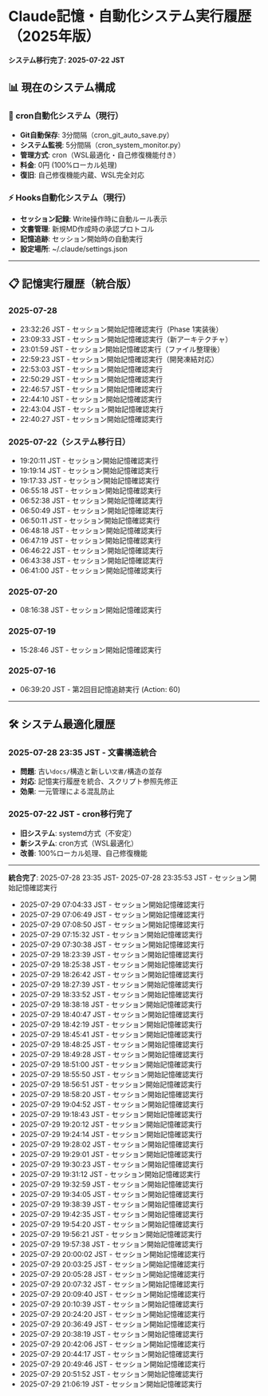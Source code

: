 # Claude記憶・自動化システム実行履歴（2025年版）

**システム移行完了: 2025-07-22 JST**

## 📊 現在のシステム構成

### 🔄 cron自動化システム（現行）
- **Git自動保存**: 3分間隔（cron_git_auto_save.py）
- **システム監視**: 5分間隔（cron_system_monitor.py）
- **管理方式**: cron（WSL最適化・自己修復機能付き）
- **料金**: 0円 (100%ローカル処理)
- **復旧**: 自己修復機能内蔵、WSL完全対応

### ⚡ Hooks自動化システム（現行）
- **セッション記録**: Write操作時に自動ルール表示
- **文書管理**: 新規MD作成時の承認プロトコル
- **記憶追跡**: セッション開始時の自動実行
- **設定場所**: ~/.claude/settings.json

---

## 📋 記憶実行履歴（統合版）

### 2025-07-28
- 23:32:26 JST - セッション開始記憶確認実行（Phase 1実装後）
- 23:09:33 JST - セッション開始記憶確認実行（新アーキテクチャ）
- 23:01:59 JST - セッション開始記憶確認実行（ファイル整理後）
- 22:59:23 JST - セッション開始記憶確認実行（開発凍結対応）
- 22:53:03 JST - セッション開始記憶確認実行
- 22:50:29 JST - セッション開始記憶確認実行
- 22:46:57 JST - セッション開始記憶確認実行
- 22:44:10 JST - セッション開始記憶確認実行
- 22:43:04 JST - セッション開始記憶確認実行
- 22:40:27 JST - セッション開始記憶確認実行

### 2025-07-22（システム移行日）
- 19:20:11 JST - セッション開始記憶確認実行
- 19:19:14 JST - セッション開始記憶確認実行
- 19:17:33 JST - セッション開始記憶確認実行
- 06:55:18 JST - セッション開始記憶確認実行
- 06:52:38 JST - セッション開始記憶確認実行
- 06:50:49 JST - セッション開始記憶確認実行
- 06:50:11 JST - セッション開始記憶確認実行
- 06:48:18 JST - セッション開始記憶確認実行
- 06:47:19 JST - セッション開始記憶確認実行
- 06:46:22 JST - セッション開始記憶確認実行
- 06:43:38 JST - セッション開始記憶確認実行
- 06:41:00 JST - セッション開始記憶確認実行

### 2025-07-20
- 08:16:38 JST - セッション開始記憶確認実行

### 2025-07-19
- 15:28:46 JST - セッション開始記憶確認実行

### 2025-07-16
- 06:39:20 JST - 第2回目記憶追跡実行 (Action: 60)

---

## 🛠️ システム最適化履歴

### 2025-07-28 23:35 JST - 文書構造統合
- **問題**: 古い`docs/`構造と新しい`文書/`構造の並存
- **対応**: 記憶実行履歴を統合、スクリプト参照先修正
- **効果**: 一元管理による混乱防止

### 2025-07-22 JST - cron移行完了
- **旧システム**: systemd方式（不安定）
- **新システム**: cron方式（WSL最適化）
- **改善**: 100%ローカル処理、自己修復機能

---

**統合完了**: 2025-07-28 23:35 JST- 2025-07-28 23:35:53 JST - セッション開始記憶確認実行
- 2025-07-29 07:04:33 JST - セッション開始記憶確認実行
- 2025-07-29 07:06:49 JST - セッション開始記憶確認実行
- 2025-07-29 07:08:50 JST - セッション開始記憶確認実行
- 2025-07-29 07:15:32 JST - セッション開始記憶確認実行
- 2025-07-29 07:30:38 JST - セッション開始記憶確認実行
- 2025-07-29 18:23:39 JST - セッション開始記憶確認実行
- 2025-07-29 18:25:38 JST - セッション開始記憶確認実行
- 2025-07-29 18:26:42 JST - セッション開始記憶確認実行
- 2025-07-29 18:27:39 JST - セッション開始記憶確認実行
- 2025-07-29 18:33:52 JST - セッション開始記憶確認実行
- 2025-07-29 18:38:18 JST - セッション開始記憶確認実行
- 2025-07-29 18:40:47 JST - セッション開始記憶確認実行
- 2025-07-29 18:42:19 JST - セッション開始記憶確認実行
- 2025-07-29 18:45:41 JST - セッション開始記憶確認実行
- 2025-07-29 18:48:25 JST - セッション開始記憶確認実行
- 2025-07-29 18:49:28 JST - セッション開始記憶確認実行
- 2025-07-29 18:51:00 JST - セッション開始記憶確認実行
- 2025-07-29 18:55:50 JST - セッション開始記憶確認実行
- 2025-07-29 18:56:51 JST - セッション開始記憶確認実行
- 2025-07-29 18:58:20 JST - セッション開始記憶確認実行
- 2025-07-29 19:04:52 JST - セッション開始記憶確認実行
- 2025-07-29 19:18:43 JST - セッション開始記憶確認実行
- 2025-07-29 19:20:12 JST - セッション開始記憶確認実行
- 2025-07-29 19:24:14 JST - セッション開始記憶確認実行
- 2025-07-29 19:28:02 JST - セッション開始記憶確認実行
- 2025-07-29 19:29:01 JST - セッション開始記憶確認実行
- 2025-07-29 19:30:23 JST - セッション開始記憶確認実行
- 2025-07-29 19:31:12 JST - セッション開始記憶確認実行
- 2025-07-29 19:32:59 JST - セッション開始記憶確認実行
- 2025-07-29 19:34:05 JST - セッション開始記憶確認実行
- 2025-07-29 19:38:39 JST - セッション開始記憶確認実行
- 2025-07-29 19:42:35 JST - セッション開始記憶確認実行
- 2025-07-29 19:54:20 JST - セッション開始記憶確認実行
- 2025-07-29 19:56:21 JST - セッション開始記憶確認実行
- 2025-07-29 19:57:38 JST - セッション開始記憶確認実行
- 2025-07-29 20:00:02 JST - セッション開始記憶確認実行
- 2025-07-29 20:03:25 JST - セッション開始記憶確認実行
- 2025-07-29 20:05:28 JST - セッション開始記憶確認実行
- 2025-07-29 20:07:32 JST - セッション開始記憶確認実行
- 2025-07-29 20:09:40 JST - セッション開始記憶確認実行
- 2025-07-29 20:10:39 JST - セッション開始記憶確認実行
- 2025-07-29 20:24:20 JST - セッション開始記憶確認実行
- 2025-07-29 20:36:49 JST - セッション開始記憶確認実行
- 2025-07-29 20:38:19 JST - セッション開始記憶確認実行
- 2025-07-29 20:42:06 JST - セッション開始記憶確認実行
- 2025-07-29 20:44:17 JST - セッション開始記憶確認実行
- 2025-07-29 20:49:46 JST - セッション開始記憶確認実行
- 2025-07-29 20:51:52 JST - セッション開始記憶確認実行
- 2025-07-29 21:06:19 JST - セッション開始記憶確認実行
